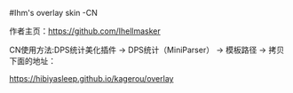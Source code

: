#Ihm's overlay skin -CN

作者主页：https://github.com/Ihellmasker

CN使用方法:DPS统计美化插件 → DPS统计（MiniParser） → 模板路径 → 拷贝下面的地址：

https://hibiyasleep.github.io/kagerou/overlay

